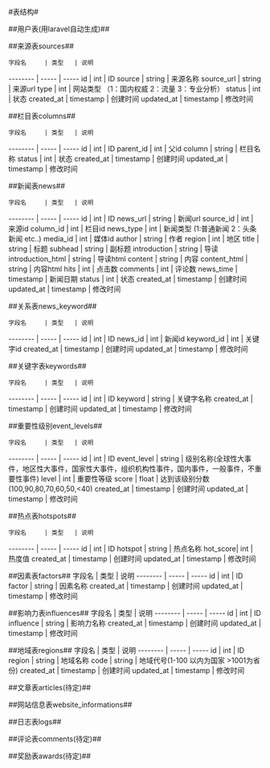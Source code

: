 #表结构#

##用户表(用laravel自动生成)##

##来源表sources##

	字段名     | 类型   | 说明
-------- | -----    | -----
id | int | ID 
source | string | 来源名称
source_url | string | 来源url
type | int | 网站类型 （1：国内权威 2：流量 3：专业分析）
status | int | 状态
created_at | timestamp | 创建时间
updated_at | timestamp | 修改时间

##栏目表columns##

	字段名     | 类型   | 说明
-------- | -----    | -----
id | int | ID 
parent_id | int | 父id
column | string | 栏目名称
status | int | 状态
created_at | timestamp | 创建时间
updated_at | timestamp | 修改时间

##新闻表news##

	字段名     | 类型   | 说明
-------- | -----    | -----
id | int | ID 
news_url | string | 新闻url
source_id | int | 来源id
column_id | int | 栏目id
news_type | int | 新闻类型 (1:普通新闻 2：头条新闻 etc..)
media_id | int | 媒体id
author | string | 作者
region | int | 地区
title | string | 标题
subhead | string | 副标题
introduction | string | 导读
introduction_html | string | 导读html
content | string | 内容
content_html | string | 内容html
hits | int | 点击数
comments | int | 评论数
news_time | timestamp | 新闻日期
status | int | 状态
created_at | timestamp | 创建时间
updated_at | timestamp | 修改时间

##关系表news_keyword##

	字段名     | 类型   | 说明
-------- | -----    | -----
id | int | ID 
news_id | int | 新闻id
keyword_id | int | 关键字id
created_at | timestamp | 创建时间
updated_at | timestamp | 修改时间

##关键字表keywords##

	字段名     | 类型   | 说明
-------- | -----    | -----
id | int | ID 
keyword | string | 关键字名称
created_at | timestamp | 创建时间
updated_at | timestamp | 修改时间

##重要性级别event_levels##

	字段名     | 类型   | 说明
-------- | -----    | -----
id | int | ID 
event_level | string | 级别名称(全球性大事件，地区性大事件，国家性大事件，组织机构性事件，国内事件，一般事件，不重要性事件)
level | int | 重要性等级
score | float | 达到该级别分数(100,90,80,70,60,50,<40)
created_at | timestamp | 创建时间
updated_at | timestamp | 修改时间

##热点表hotspots##

	字段名     | 类型   | 说明
-------- | -----    | -----
id | int | ID
hotspot | string | 热点名称
hot_score| int | 热度值
created_at | timestamp | 创建时间
updated_at | timestamp | 修改时间

##因素表factors##
	字段名     | 类型   | 说明
-------- | -----    | -----
id | int | ID
factor | string | 因素名称
created_at | timestamp | 创建时间
updated_at | timestamp | 修改时间

##影响力表influences##
	字段名     | 类型   | 说明
-------- | -----    | -----
id | int | ID
influence | string | 影响力名称
created_at | timestamp | 创建时间
updated_at | timestamp | 修改时间

##地域表regions##
	字段名     | 类型   | 说明
-------- | -----    | -----
id | int | ID
region | string | 地域名称
code | string | 地域代号(1-100 以内为国家  >1001为省份)
created_at | timestamp | 创建时间
updated_at | timestamp | 修改时间

##文章表articles(待定)##

##网站信息表website_informations##

##日志表logs##

##评论表comments(待定)##

##奖励表awards(待定)##





